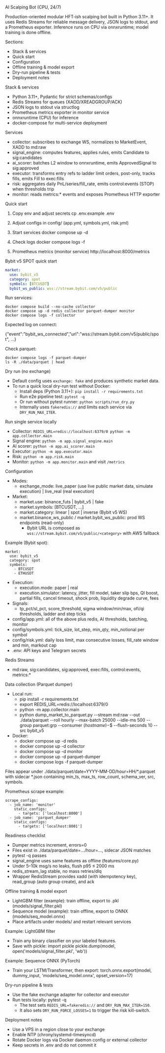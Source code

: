 AI Scalping Bot (CPU, 24/7)

Production-oriented modular HFT-ish scalping bot built in Python 3.11+. 
It uses Redis Streams for reliable message delivery, JSON logs to stdout, and a Prometheus exporter. 
Inference runs on CPU via onnxruntime; model training is done offline.

Sections:
- Stack & services
- Quick start
- Configuration
- Offline training & model export
- Dry-run pipeline & tests
- Deployment notes

Stack & services
- Python 3.11+, Pydantic for strict schemas/configs
- Redis Streams for queues (XADD/XREADGROUP/ACK)
- JSON logs to stdout via structlog
- Prometheus metrics exporter in monitor service
- onnxruntime (CPU) for inference
- docker-compose for multi-service deployment

Services
- collector: subscribes to exchange WS, normalizes to MarketEvent, XADD to md:raw
- signal_engine: computes features, applies rules, emits Candidate to sig:candidates
- ai_scorer: batches L2 window to onnxruntime, emits ApprovedSignal to sig:approved
- executor: transforms entry refs to ladder limit orders, post-only, tracks fills, emits Fill to exec:fills
- risk: aggregates daily PnL/series/fill_rate, emits control:events (STOP) when thresholds trip
- monitor: reads metrics:* events and exposes Prometheus HTTP exporter

Quick start
1) Copy env and adjust secrets
   cp .env.example .env

2) Adjust configs in config/ (app.yml, symbols.yml, risk.yml)

3) Start services
   docker compose up -d

4) Check logs
   docker compose logs -f

5) Prometheus metrics (monitor service)
   http://localhost:8000/metrics

Bybit v5 SPOT quick start

```yaml
market:
  use: bybit_v5
  category: spot
  symbols: [BTCUSDT]
  bybit_ws_public: wss://stream.bybit.com/v5/public
```

Run services:

```
docker compose build --no-cache collector
docker compose up -d redis collector parquet-dumper monitor
docker compose logs -f collector
```

Expected log on connect:

{"event":"bybit_ws_connected","url":"wss://stream.bybit.com/v5/public/spot", ...}

Check parquet:

```
docker compose logs -f parquet-dumper
ls -R ./data/parquet | head
```

Dry run (no exchange)
- Default config uses `exchange: fake` and produces synthetic market data.
- To run a quick local dry-run test without Docker:
  - Install deps (Python 3.11+): `pip install -r requirements.txt`
  - Run e2e pipeline test: `pytest -q`
  - Or run without pytest runner: `python scripts/run_dry.py`
  - Internally uses `fakeredis://` and limits each service via `DRY_RUN_MAX_ITER`.

Run single service locally
- Collector: `REDIS_URL=redis://localhost:6379/0 python -m app.collector.main`
- Signal engine: `python -m app.signal_engine.main`
- AI scorer: `python -m app.ai_scorer.main`
- Executor: `python -m app.executor.main`
- Risk: `python -m app.risk.main`
- Monitor: `python -m app.monitor.main` and visit `/metrics`

Configuration
- Modes:
  - exchange_mode: live_paper (use live public market data, simulate execution) | live_real (real execution)
- Market:
  - market.use: binance_futs | bybit_v5 | fake
  - market.symbols: [BTCUSDT, ...]
  - market.category: linear | spot | inverse (Bybit v5 WS)
  - market.binance_ws_public / market.bybit_ws_public: prod WS endpoints (read-only)
    - Bybit URL is composed as `wss://stream.bybit.com/v5/public/<category>` with AWS fallback

Example (Bybit spot):

```
market:
  use: bybit_v5
  category: spot
  symbols:
    - BTCUSDT
    - ETHUSDT
```
- Execution:
  - execution.mode: paper | real
  - execution.simulator: latency, jitter, fill model, taker slip bps, QI boost, partial fills, cancel timeout, shock prob, liquidity degrade curve, fees
- Signals:
  - tp_pct/sl_pct, score_threshold, sigma window/min/max, ofi/qi thresholds, ladder and step ticks
- config/app.yml: all of the above plus redis, AI thresholds, batching, monitor
- config/symbols.yml: tick_size, lot_step, min_qty, min_notional per symbol
- config/risk.yml: daily loss limit, max consecutive losses, fill_rate window and min, markout cap
- .env: API keys and Telegram secrets

Redis Streams
- md:raw, sig:candidates, sig:approved, exec:fills, control:events, metrics:*

Data collection (Parquet dumper)
- Local run:
  - pip install -r requirements.txt
  - export REDIS_URL=redis://localhost:6379/0
  - python -m app.collector.main
  - python dump_market_to_parquet.py --stream md:raw --out ./data/parquet --roll hourly --max-batch 25000 --idle-ms 500 --group parquet:grp --consumer $(hostname)-$$ --flush-seconds 10 --src bybit_v5
- Docker:
  - docker compose up -d redis
  - docker compose up -d collector
  - docker compose up -d monitor
  - docker compose up -d parquet-dumper
  - docker compose logs -f parquet-dumper

Files appear under ./data/parquet/date=YYYY-MM-DD/hour=HH/*.parquet with sidecar *.json containing min_ts, max_ts, row_count, schema_ver, src, symbols.

Prometheus scrape example:

```
scrape_configs:
  - job_name: 'monitor'
    static_configs:
      - targets: ['localhost:8000']
  - job_name: 'parquet_dumper'
    static_configs:
      - targets: ['localhost:8001']
```

Readiness checklist
- Dumper metrics increment, errors=0
- Files exist in ./data/parquet/date=.../hour=..., sidecar JSON matches
- pytest -q passes
- signal_engine uses same features as offline (features/core.py)
- Under 5–10k msg/s no leaks, flush p95 ≤ 2000 ms
- redis_stream_lag stable, no mass retries/dlq
- Wrapper RedisStream provides xadd (with idempotency key), read_group (auto group create), and ack

Offline training & model export
- LightGBM filter (example): train offline, export to .pkl (models/signal_filter.pkl)
- Sequence model (example): train offline, export to ONNX (models/seq_model.onnx)
- Place artifacts under models/ and restart relevant services

Example: LightGBM filter
- Train any binary classifier on your labeled features.
- Save with pickle:
  import pickle
  pickle.dump(model, open('models/signal_filter.pkl', 'wb'))

Example: Sequence ONNX (PyTorch)
- Train your LSTM/Transformer, then export:
  torch.onnx.export(model, dummy_input, 'models/seq_model.onnx', opset_version=17)

Dry-run pipeline & tests
- Use the fake exchange adapter for collector and executor
- Run tests locally:
  pytest -q
  - The test sets `REDIS_URL=fakeredis://` and `DRY_RUN_MAX_ITER=150`.
  - It also sets `DRY_RUN_FORCE_LOSSES=1` to trigger the risk kill-switch.

Deployment notes
- Use a VPS in a region close to your exchange
- Enable NTP (chrony/systemd-timesyncd)
- Rotate Docker logs via Docker daemon config or external collector
- Keep secrets in .env and do not commit it
